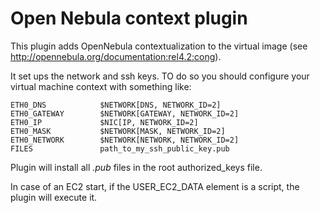 # Open Nebula context plugin

This plugin adds OpenNebula contextualization to the virtual image (see http://opennebula.org/documentation:rel4.2:cong).

It set ups the network and ssh keys. TO do so you should configure your virtual machine context with something like:

    ETH0_DNS            $NETWORK[DNS, NETWORK_ID=2]
    ETH0_GATEWAY        $NETWORK[GATEWAY, NETWORK_ID=2]
    ETH0_IP             $NIC[IP, NETWORK_ID=2]
    ETH0_MASK	        $NETWORK[MASK, NETWORK_ID=2]
    ETH0_NETWORK        $NETWORK[NETWORK, NETWORK_ID=2]
    FILES               path_to_my_ssh_public_key.pub

Plugin will install all *.pub* files in the root authorized_keys file.

In case of an EC2 start, if the USER_EC2_DATA element is a script, the plugin will execute it.

